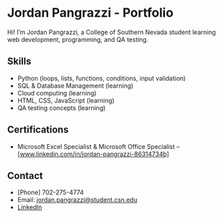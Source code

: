 # Jordan Pangrazzi - Portfolio
Hi! I’m Jordan Pangrazzi, a College of Southern Nevada student learning web development, programming, and QA testing.  

## Skills
- Python (loops, lists, functions, conditions, input validation)
- SQL & Database Management (learning)
- Cloud computing (learning)
- HTML, CSS, JavaScript (learning)
- QA testing concepts (learning)

## Certifications
- Microsoft Excel Specialist & Microsoft Office Specialist – [www.linkedin.com/in/jordan-pangrazzi-86314734b]

## Contact
- [Phone] 702-275-4774
- Email: jordan.pangrazzi@student.csn.edu 
- [LinkedIn](www.linkedin.com/in/jordan-pangrazzi-86314734b)
